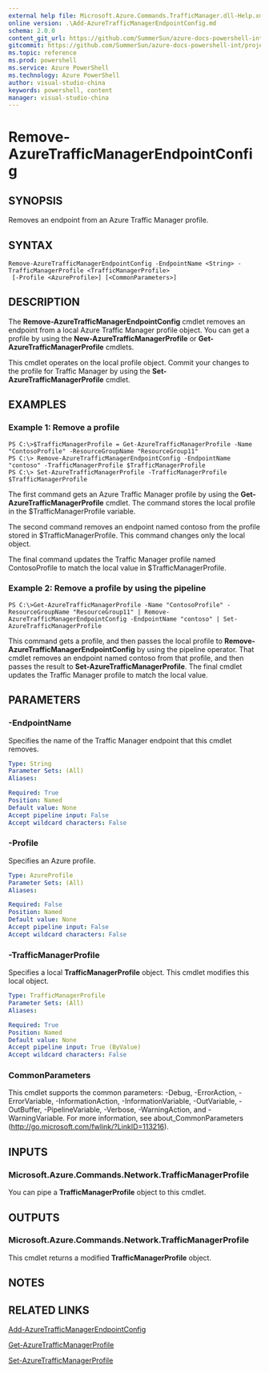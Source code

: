 ```yaml
---
external help file: Microsoft.Azure.Commands.TrafficManager.dll-Help.xml
online version: .\Add-AzureTrafficManagerEndpointConfig.md
schema: 2.0.0
content_git_url: https://github.com/SummerSun/azure-docs-powershell-int/projects/azure-docs-powershell-int/azureps-cmdlets-docs/ResourceManager/AzureRM.TrafficManager/v0.9.8/CmdletMDs/Remove-AzureTrafficManagerEndpointConfig.md
gitcommit: https://github.com/SummerSun/azure-docs-powershell-int/projects/azure-docs-powershell-int/azureps-cmdlets-docs/ResourceManager/AzureRM.TrafficManager/v0.9.8/CmdletMDs/Remove-AzureTrafficManagerEndpointConfig.md
ms.topic: reference
ms.prod: powershell
ms.service: Azure PowerShell
ms.technology: Azure PowerShell
author: visual-studio-china
keywords: powershell, content
manager: visual-studio-china
---
```


# Remove-AzureTrafficManagerEndpointConfig

## SYNOPSIS
Removes an endpoint from an Azure Traffic Manager profile.

## SYNTAX

```
Remove-AzureTrafficManagerEndpointConfig -EndpointName <String> -TrafficManagerProfile <TrafficManagerProfile>
 [-Profile <AzureProfile>] [<CommonParameters>]
```

## DESCRIPTION
The **Remove-AzureTrafficManagerEndpointConfig** cmdlet removes an endpoint from a local Azure Traffic Manager profile object.
You can get a profile by using the **New-AzureTrafficManagerProfile** or **Get-AzureTrafficManagerProfile** cmdlets.

This cmdlet operates on the local profile object.
Commit your changes to the profile for Traffic Manager by using the **Set-AzureTrafficManagerProfile** cmdlet.

## EXAMPLES

### Example 1: Remove a profile
```
PS C:\>$TrafficManagerProfile = Get-AzureTrafficManagerProfile -Name "ContosoProfile" -ResourceGroupName "ResourceGroup11"
PS C:\> Remove-AzureTrafficManagerEndpointConfig -EndpointName "contoso" -TrafficManagerProfile $TrafficManagerProfile 
PS C:\> Set-AzureTrafficManagerProfile -TrafficManagerProfile $TrafficManagerProfile
```

The first command gets an Azure Traffic Manager profile by using the **Get-AzureTrafficManagerProfile** cmdlet.
The command stores the local profile in the $TrafficManagerProfile variable.

The second command removes an endpoint named contoso from the profile stored in $TrafficManagerProfile.
This command changes only the local object.

The final command updates the Traffic Manager profile named ContosoProfile to match the local value in $TrafficManagerProfile.

### Example 2: Remove a profile by using the pipeline
```
PS C:\>Get-AzureTrafficManagerProfile -Name "ContosoProfile" -ResourceGroupName "ResourceGroup11" | Remove-AzureTrafficManagerEndpointConfig -EndpointName "contoso" | Set-AzureTrafficManagerProfile
```

This command gets a profile, and then passes the local profile to **Remove-AzureTrafficManagerEndpointConfig** by using the pipeline operator.
That cmdlet removes an endpoint named contoso from that profile, and then passes the result to **Set-AzureTrafficManagerProfile**.
The final cmdlet updates the Traffic Manager profile to match the local value.

## PARAMETERS

### -EndpointName
Specifies the name of the Traffic Manager endpoint that this cmdlet removes.

```yaml
Type: String
Parameter Sets: (All)
Aliases: 

Required: True
Position: Named
Default value: None
Accept pipeline input: False
Accept wildcard characters: False
```

### -Profile
Specifies an Azure profile.

```yaml
Type: AzureProfile
Parameter Sets: (All)
Aliases: 

Required: False
Position: Named
Default value: None
Accept pipeline input: False
Accept wildcard characters: False
```

### -TrafficManagerProfile
Specifies a local **TrafficManagerProfile** object.
This cmdlet modifies this local object.

```yaml
Type: TrafficManagerProfile
Parameter Sets: (All)
Aliases: 

Required: True
Position: Named
Default value: None
Accept pipeline input: True (ByValue)
Accept wildcard characters: False
```

### CommonParameters
This cmdlet supports the common parameters: -Debug, -ErrorAction, -ErrorVariable, -InformationAction, -InformationVariable, -OutVariable, -OutBuffer, -PipelineVariable, -Verbose, -WarningAction, and -WarningVariable. For more information, see about_CommonParameters (http://go.microsoft.com/fwlink/?LinkID=113216).

## INPUTS

### Microsoft.Azure.Commands.Network.TrafficManagerProfile
You can pipe a **TrafficManagerProfile** object to this cmdlet.

## OUTPUTS

### Microsoft.Azure.Commands.Network.TrafficManagerProfile
This cmdlet returns a modified **TrafficManagerProfile** object.

## NOTES

## RELATED LINKS

[Add-AzureTrafficManagerEndpointConfig](.\Add-AzureTrafficManagerEndpointConfig.md)

[Get-AzureTrafficManagerProfile](.\Get-AzureTrafficManagerProfile.md)

[Set-AzureTrafficManagerProfile](.\Set-AzureTrafficManagerProfile.md)

